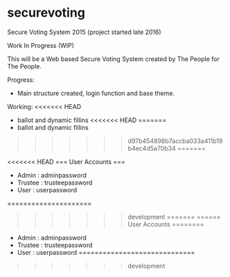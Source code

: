 # securevoting
Secure Voting System 2015 (project started late 2016)

Work In Progress (WIP)

This will be a Web based Secure Voting System created by The People for The People.

Progress:
* Main structure created, login function and base theme.

Working:
<<<<<<< HEAD
* ballot and dynamic fillins
<<<<<<< HEAD
=======
* ballot and dynamic fillins 
>>>>>>> d97b454898b7accba033a411b19b4ec4d5a70b34
=======

<<<<<<< HEAD
=== User Accounts ===

* Admin : adminpassword
* Trustee : trusteepassword
* User : userpassword

=====================

>>>>>>> development
=======
====== User Accounts ========
* Admin : adminpassword
* Trustee : trusteepassword
* User : userpassword
=============================
>>>>>>> development
